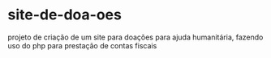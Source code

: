 # site-de-doa-oes
projeto de criação de um site para doações para ajuda humanitária, fazendo uso do php para prestação de contas fiscais
